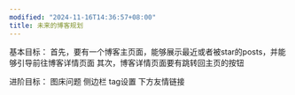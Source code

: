 ```yaml
---
modified: "2024-11-16T14:36:57+08:00"
title: 未来的博客规划
---
```


基本目标：
首先，要有一个博客主页面，能够展示最近或者被star的posts，并能够引导前往博客详情页面
其次，博客详情页面要有跳转回主页的按钮

进阶目标：
图床问题
侧边栏
tag设置
下方友情链接
